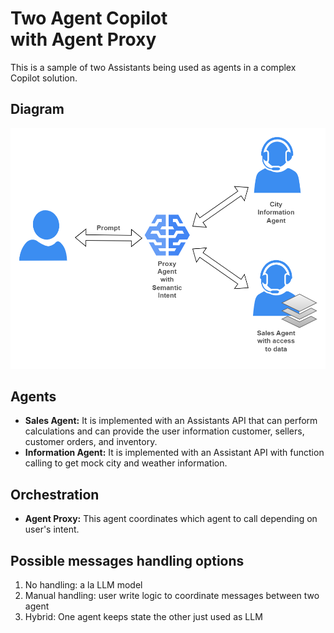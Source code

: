 # Two Agent Copilot<br/>with Agent Proxy

This is a sample of two Assistants being used as agents in a complex Copilot solution.

## Diagram

![Two agent Assistant Diagram](images/cs-sales-copilot.png)

## Agents

- **Sales Agent:** It is implemented with an Assistants API that can perform calculations and can provide the user information customer, sellers, customer orders, and inventory.
- **Information Agent:** It is implemented with an Assistant API with function calling to get mock city and weather information.

## Orchestration

- **Agent Proxy:** This agent coordinates which agent to call depending on user's intent.

## Possible messages handling options

1. No handling: a la LLM model
2. Manual handling: user write logic to coordinate messages between two agent
3. Hybrid: One agent keeps state the other just used as LLM
